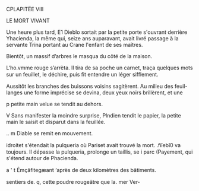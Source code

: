    
 
 
 
 
 
 
 
 
 
 
 
 
  
 
 
 
 
  

CPLAPITËE VIII

LE MORT VIVANT

Une heure plus tard, E1 Dieblo sortait par la petite porte s'ouvrant derrière
Yhacienda, la même qui, seize ans auparavant, avait livré passage à la
servante Trina portant au Crane l'enfant de ses maîtres.

Bientôt, un massif d’arbres le masqua du côté de la maison.

L‘ho.vmme rouge s’arrèta. Il tira de sa poche un carnet, traça quelques
mots sur un feuillet, le déchire, puis ﬁt entendre un léger sifflement.

Aussitôt les branches des buissons voisins sagitèrent. Au milieu des feuil-
langes une forme imprécise se devina, deux yeux noirs brillèrent, et une

p petite main velue se tendit au dehors.

V Sans manifester la moindre surprise, Plndien tendit le papier, la petite
main le saisit et disparut dans la feuillée.

.. m Diable se remit en mouvement.

   idroitet s'étendait la pulqueria où Pariset avait trouvé la mort.
.ﬁîebî0 va toujours. Il dépasse la pulqueria, prolonge un taillis, se
i    parc (Payement, qui s'étend autour de Phacienda.

a ' t Êmçâﬁtegæant ‘après de deux kilomètres des bâtiments.

sentiers de. q, cette poudre rougeâtre que la. mer Ver-

